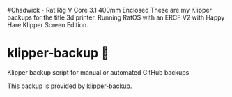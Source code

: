 #Chadwick - Rat Rig V Core 3.1 400mm Enclosed
These are my Klipper backups for the title 3d printer.
Running RatOS with an ERCF V2 with Happy Hare Klipper Screen Edition.

# klipper-backup 💾 
Klipper backup script for manual or automated GitHub backups 

This backup is provided by [klipper-backup](https://github.com/Staubgeborener/klipper-backup).
